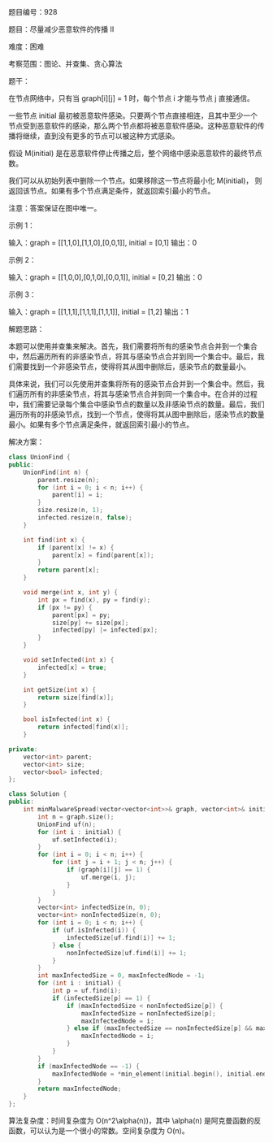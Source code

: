题目编号：928

题目：尽量减少恶意软件的传播 II

难度：困难

考察范围：图论、并查集、贪心算法

题干：

在节点网络中，只有当 graph[i][j] = 1 时，每个节点 i 才能与节点 j 直接通信。

一些节点 initial 最初被恶意软件感染。只要两个节点直接相连，且其中至少一个节点受到恶意软件的感染，那么两个节点都将被恶意软件感染。这种恶意软件的传播将继续，直到没有更多的节点可以被这种方式感染。

假设 M(initial) 是在恶意软件停止传播之后，整个网络中感染恶意软件的最终节点数。

我们可以从初始列表中删除一个节点。如果移除这一节点将最小化 M(initial)， 则返回该节点。如果有多个节点满足条件，就返回索引最小的节点。

注意：答案保证在图中唯一。

示例 1：

输入：graph = [[1,1,0],[1,1,0],[0,0,1]], initial = [0,1]
输出：0

示例 2：

输入：graph = [[1,0,0],[0,1,0],[0,0,1]], initial = [0,2]
输出：0

示例 3：

输入：graph = [[1,1,1],[1,1,1],[1,1,1]], initial = [1,2]
输出：1

解题思路：

本题可以使用并查集来解决。首先，我们需要将所有的感染节点合并到一个集合中，然后遍历所有的非感染节点，将其与感染节点合并到同一个集合中。最后，我们需要找到一个非感染节点，使得将其从图中删除后，感染节点的数量最小。

具体来说，我们可以先使用并查集将所有的感染节点合并到一个集合中。然后，我们遍历所有的非感染节点，将其与感染节点合并到同一个集合中。在合并的过程中，我们需要记录每个集合中感染节点的数量以及非感染节点的数量。最后，我们遍历所有的非感染节点，找到一个节点，使得将其从图中删除后，感染节点的数量最小。如果有多个节点满足条件，就返回索引最小的节点。

解决方案：

```cpp
class UnionFind {
public:
    UnionFind(int n) {
        parent.resize(n);
        for (int i = 0; i < n; i++) {
            parent[i] = i;
        }
        size.resize(n, 1);
        infected.resize(n, false);
    }

    int find(int x) {
        if (parent[x] != x) {
            parent[x] = find(parent[x]);
        }
        return parent[x];
    }

    void merge(int x, int y) {
        int px = find(x), py = find(y);
        if (px != py) {
            parent[px] = py;
            size[py] += size[px];
            infected[py] |= infected[px];
        }
    }

    void setInfected(int x) {
        infected[x] = true;
    }

    int getSize(int x) {
        return size[find(x)];
    }

    bool isInfected(int x) {
        return infected[find(x)];
    }

private:
    vector<int> parent;
    vector<int> size;
    vector<bool> infected;
};

class Solution {
public:
    int minMalwareSpread(vector<vector<int>>& graph, vector<int>& initial) {
        int n = graph.size();
        UnionFind uf(n);
        for (int i : initial) {
            uf.setInfected(i);
        }
        for (int i = 0; i < n; i++) {
            for (int j = i + 1; j < n; j++) {
                if (graph[i][j] == 1) {
                    uf.merge(i, j);
                }
            }
        }
        vector<int> infectedSize(n, 0);
        vector<int> nonInfectedSize(n, 0);
        for (int i = 0; i < n; i++) {
            if (uf.isInfected(i)) {
                infectedSize[uf.find(i)] += 1;
            } else {
                nonInfectedSize[uf.find(i)] += 1;
            }
        }
        int maxInfectedSize = 0, maxInfectedNode = -1;
        for (int i : initial) {
            int p = uf.find(i);
            if (infectedSize[p] == 1) {
                if (maxInfectedSize < nonInfectedSize[p]) {
                    maxInfectedSize = nonInfectedSize[p];
                    maxInfectedNode = i;
                } else if (maxInfectedSize == nonInfectedSize[p] && maxInfectedNode > i) {
                    maxInfectedNode = i;
                }
            }
        }
        if (maxInfectedNode == -1) {
            maxInfectedNode = *min_element(initial.begin(), initial.end());
        }
        return maxInfectedNode;
    }
};
```

算法复杂度：时间复杂度为 O(n^2\alpha(n))，其中 \alpha(n) 是阿克曼函数的反函数，可以认为是一个很小的常数。空间复杂度为 O(n)。